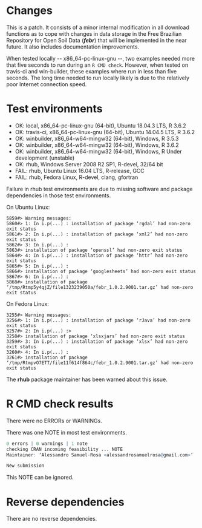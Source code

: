 # Changes

This is a patch. It consists of a minor internal modification in all download functions as to cope with 
changes in data storage in the Free Brazilian Repository for Open Soil Data (___febr___) that will be
implemented in the near future. It also includes documentation improvements.

When tested locally -- x86_64-pc-linux-gnu --, two examples needed more that five seconds to run during an 
`R CMD check`. However, when tested on travis-ci and win-builder, these examples where run in less than five 
seconds. The long time needed to run locally likely is due to the relatively poor Internet connection speed.

# Test environments

* OK: local, x86_64-pc-linux-gnu (64-bit), Ubuntu 18.04.3 LTS, R 3.6.2
* OK: travis-ci, x86_64-pc-linux-gnu (64-bit), Ubuntu 14.04.5 LTS, R 3.6.2
* OK: winbuilder, x86_64-w64-mingw32 (64-bit), Windows, R 3.5.3
* OK: winbuilder, x86_64-w64-mingw32 (64-bit), Windows, R 3.6.2
* OK: winbuilder, x86_64-w64-mingw32 (64-bit), Windows, R Under development (unstable)
* OK: rhub, Windows Server 2008 R2 SP1, R-devel, 32/64 bit
* FAIL: rhub, Ubuntu Linux 16.04 LTS, R-release, GCC
* FAIL: rhub, Fedora Linux, R-devel, clang, gfortran

Failure in rhub test environments are due to missing software and package dependencies in those test
environments.

On Ubuntu Linux:

```
5859#> Warning messages:
5860#> 1: In i.p(...) : installation of package ‘rgdal’ had non-zero exit status
5861#> 2: In i.p(...) : installation of package ‘xml2’ had non-zero exit status
5862#> 3: In i.p(...) :
5863#> installation of package ‘openssl’ had non-zero exit status
5864#> 4: In i.p(...) : installation of package ‘httr’ had non-zero exit status
5865#> 5: In i.p(...) :
5866#> installation of package ‘googlesheets’ had non-zero exit status
5867#> 6: In i.p(...) :
5868#> installation of package ‘/tmp/Rtmp5y4qjZ/file1323239050a/febr_1.0.2.9001.tar.gz’ had non-zero exit status
```

On Fedora Linux:

```
3255#> Warning messages:
3256#> 1: In i.p(...) : installation of package ‘rJava’ had non-zero exit status
3257#> 2: In i.p(...) :>
3258#> installation of package ‘xlsxjars’ had non-zero exit status
3259#> 3: In i.p(...) : installation of package ‘xlsx’ had non-zero exit status
3260#> 4: In i.p(...) :
3261#> installation of package ‘/tmp/RtmpvO7ETT/file11f614f864c/febr_1.0.2.9001.tar.gz’ had non-zero exit status
```

The __rhub__ package maintainer has been warned about this issue.

# R CMD check results

There were no ERRORs or WARNINGs.

There was one NOTE in most test environments.

```R
0 errors | 0 warnings | 1 note 
checking CRAN incoming feasibility ... NOTE
Maintainer: ‘Alessandro Samuel-Rosa <alessandrosamuelrosa@gmail.com>’

New submission
```

This NOTE can be ignored.

# Reverse dependencies

There are no reverse dependencies.
